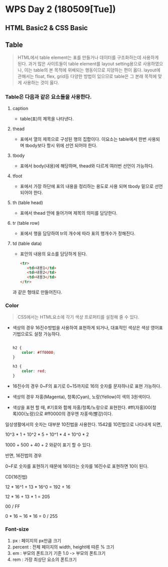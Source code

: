 # WPS Day 2 (180509[Tue])

## HTML Basic2 & CSS Basic

## Table

> HTML에서 table element는 표를 만들거나 데이터를 구조화하는데 사용하게 된다. 과거 많은 사이트들이 table element를 layout setting용으로 사용하였으나, 이는 table의 본 목적에 위배되는 행동이므로 지양하는 편이 옳다. layout에 관해서는 float, flex, grid등 다양한 방법이 있으므로 table은 그 본래 목적에 맞게 사용하는 것이 옳다.

### Table은 다음과 같은 요소들을 사용한다.

1. caption

   - table(표)의 제목을 나타낸다.

2. thead

   - 표에서 열의 제목으로 구성된 행의 집합이다. 이요소는 table에서 한번 사용되며 tbody보다 항시 위에 선언 되어야 한다.

3. tbody

   - 표에서 body(내용)에 해당하며, thead와 다르게 여러번 선언이 가능하다.

4. tfoot

   - 표에서 가장 하단에 표의 내용을 정리하는 용도로 사용 되며 tbody 밑으로 선언 되어야 한다.

5. th (table head)

   - 표에서 thead 안에 들어가며 제목의 의미를 담당한다.

6. tr (table row)

   - 표에서 행을 담당하여 tr의 개수에 따라 표의 행개수가 정해진다. 

7. td (table data)

   - 표안의 내용의 요소를 담당하게 된다. 

     ```html
     <tr>
     	<td>내용1</td>
     	<td>내용2</td>
     	<td>내용3</td>
     </tr>
     ```

   과 같은 형태로 만들어진다.

### Color

> CSS에서는 HTML요소에 각기 색상 프로퍼티를 설정해 줄 수 있다.

- 색상의 경우 16진수방법을 사용하여 표현하게 되거나, 대표적인 색상은 색상 영어표기법으로도 설정 가능하다.

  ```css

  h2 {
      color: #ff0000;
  }
  
  h3 {
      color: red;
  }
  ```

- 16진수의 경우 0~F의 표기로 0~15까지로 16의 숫자를 문자하나로 표현 가능하다.

- 색상의 경우 자홍(Magenta), 청록(Cyan), 노랑(Yellow)이 색의 3원색이다.

- 색상을 표현 할 때, #기호와 함께 자홍/청록/노랑으로 표현한다. #ff(자홍)00(청록)00(노랑)으로 #ff0000의 경우엔 자홍색(빨강)이다.

일상생활에서의 숫자는 대부분 10진법을 사용한다. 1542를 10진법으로 나타내게 되면,

10^3 * 1 + 10^2 * 5 + 10^1 * 4 + 10^0 * 2

1000 + 500 + 40 + 2 와같이 표기 할 수 있다.

반면, 16진법의 경우

0~F로 숫자를 표현하기 때문에 16이라는 숫자를 16진수로 표현하면 10이 된다.



CD(16진법)

12 * 16^1 + 13 * 16^0 = 192 + 16 

12 * 16 + 13 * 1 = 205

00 / FF

0 * 16 ~ 16 * 16 = 0 / 255



### Font-size

1. px : 페이지의 px만큼 크기 
2. percent : 전체 페이지의 width, height에 따른 % 크기
3. em : 부모의 폰트크기 기준 1.0 -> 부모의 폰트크기
4. rem : 가장 최상단 요소의 폰트크기
